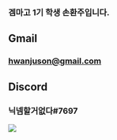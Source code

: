 ### 겜마고 1기 학생 손환주입니다.

## Gmail
### hwanjuson@gmail.com

## Discord
### 닉넴할거없다#7697


<img src="https://img.shields.io/badge/Android-3DDC84?style=flat-square&logo=Android&logoColor=white"/>
